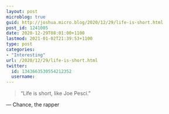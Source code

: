 ```yaml
---
layout: post
microblog: true
guid: http://joshua.micro.blog/2020/12/29/life-is-short.html
post_id: 1241005
date: 2020-12-29T08:01:00+1100
lastmod: 2021-01-02T21:39:53+1100
type: post
categories:
- "Interesting"
url: /2020/12/29/life-is-short.html
twitter:
  id: 1343663530554212352
  username: 
---
```

> “Life is short, like Joe Pesci.”

— Chance, the rapper
